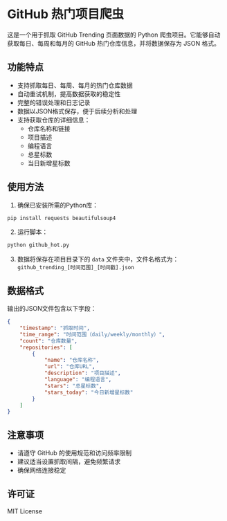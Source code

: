 # GitHub 热门项目爬虫

这是一个用于抓取 GitHub Trending 页面数据的 Python 爬虫项目。它能够自动获取每日、每周和每月的 GitHub 热门仓库信息，并将数据保存为 JSON 格式。

## 功能特点

- 支持抓取每日、每周、每月的热门仓库数据
- 自动重试机制，提高数据获取的稳定性
- 完整的错误处理和日志记录
- 数据以JSON格式保存，便于后续分析和处理
- 支持获取仓库的详细信息：
  - 仓库名称和链接
  - 项目描述
  - 编程语言
  - 总星标数
  - 当日新增星标数

## 使用方法

1. 确保已安装所需的Python库：
```bash
pip install requests beautifulsoup4
```

2. 运行脚本：
```bash
python github_hot.py
```

3. 数据将保存在项目目录下的 `data` 文件夹中，文件名格式为：
   `github_trending_[时间范围]_[时间戳].json`

## 数据格式

输出的JSON文件包含以下字段：
```json
{
    "timestamp": "抓取时间",
    "time_range": "时间范围（daily/weekly/monthly）",
    "count": "仓库数量",
    "repositories": [
        {
            "name": "仓库名称",
            "url": "仓库URL",
            "description": "项目描述",
            "language": "编程语言",
            "stars": "总星标数",
            "stars_today": "今日新增星标数"
        }
    ]
}
```

## 注意事项

- 请遵守 GitHub 的使用规范和访问频率限制
- 建议适当设置抓取间隔，避免频繁请求
- 确保网络连接稳定

## 许可证

MIT License
